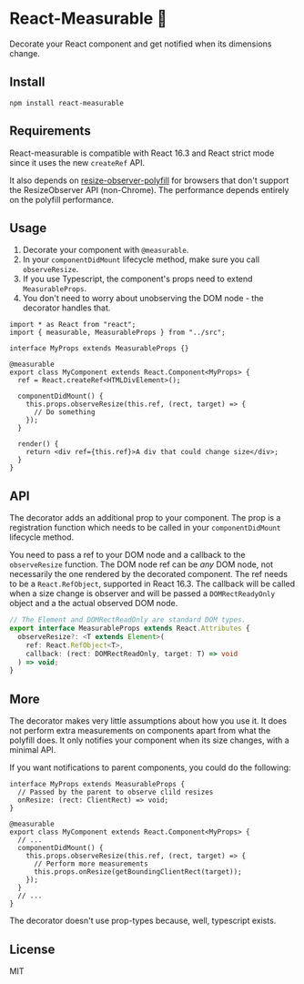 # React-Measurable 📐

Decorate your React component and get notified when its dimensions change.

## Install

`npm install react-measurable`

## Requirements

React-measurable is compatible with React 16.3 and React strict mode since it uses the new `createRef` API.

It also depends on [resize-observer-polyfill](https://github.com/que-etc/resize-observer-polyfill) for browsers that don't support the ResizeObserver API (non-Chrome). The performance depends entirely on the polyfill performance.

## Usage

1. Decorate your component with `@measurable`.
2. In your `componentDidMount` lifecycle method, make sure you call `observeResize`.
3. If you use Typescript, the component's props need to extend `MeasurableProps`.
4. You don't need to worry about unobserving the DOM node - the decorator handles that.

```tsx
import * as React from "react";
import { measurable, MeasurableProps } from "../src";

interface MyProps extends MeasurableProps {}

@measurable
export class MyComponent extends React.Component<MyProps> {
  ref = React.createRef<HTMLDivElement>();

  componentDidMount() {
    this.props.observeResize(this.ref, (rect, target) => {
      // Do something
    });
  }

  render() {
    return <div ref={this.ref}>A div that could change size</div>;
  }
}
```

## API

The decorator adds an additional prop to your component. The prop is a registration function which needs to be called in your `componentDidMount` lifecycle method.

You need to pass a ref to your DOM node and a callback to the `observeResize` function. The DOM node ref can be _any_ DOM node, not necessarily the one rendered by the decorated component. The ref needs to be a `React.RefObject`, supported in React 16.3. The callback will be called when a size change is observer and will be passed a `DOMRectReadyOnly` object and a the actual observed DOM node.

```ts
// The Element and DOMRectReadOnly are standard DOM types.
export interface MeasurableProps extends React.Attributes {
  observeResize?: <T extends Element>(
    ref: React.RefObject<T>,
    callback: (rect: DOMRectReadOnly, target: T) => void
  ) => void;
}
```

## More

The decorator makes very little assumptions about how you use it. It does not perform extra measurements on components apart from what the polyfill does. It only notifies your component when its size changes, with a minimal API.

If you want notifications to parent components, you could do the following:

```tsx
interface MyProps extends MeasurableProps {
  // Passed by the parent to observe clild resizes
  onResize: (rect: ClientRect) => void;
}

@measurable
export class MyComponent extends React.Component<MyProps> {
  // ...
  componentDidMount() {
    this.props.observeResize(this.ref, (rect, target) => {
      // Perform more measurements
      this.props.onResize(getBoundingClientRect(target));
    });
  }
  // ...
}
```

The decorator doesn't use prop-types because, well, typescript exists.

## License

MIT

